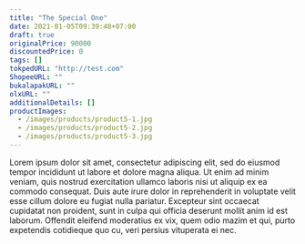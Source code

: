 ```yaml
---
title: "The Special One"
date: 2021-01-05T09:39:48+07:00
draft: true
originalPrice: 90000
discountedPrice: 0
tags: []
tokpedURL: "http://test.com"
ShopeeURL: ""
bukalapakURL: ""
olxURL: ""
additionalDetails: []
productImages: 
  - /images/products/product5-1.jpg
  - /images/products/product5-2.jpg
  - /images/products/product5-3.jpg
---
```


Lorem ipsum dolor sit amet, consectetur adipiscing elit, sed do eiusmod tempor incididunt ut labore et dolore magna aliqua. Ut enim ad minim veniam, quis nostrud exercitation ullamco laboris nisi ut aliquip ex ea commodo consequat. Duis aute irure dolor in reprehenderit in voluptate velit esse cillum dolore eu fugiat nulla pariatur. Excepteur sint occaecat cupidatat non proident, sunt in culpa qui officia deserunt mollit anim id est laborum. Offendit eleifend moderatius ex vix, quem odio mazim et qui, purto expetendis cotidieque quo cu, veri persius vituperata ei nec.

